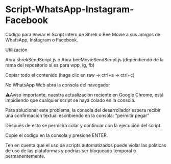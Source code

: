 # Script-WhatsApp-Instagram-Facebook

Código para enviar el Script intero de Shrek o Bee Movie a sus amigos de WhatsApp, Instagram o Facebook.

Utilización

Abra shrekSendScript.js o Abra beeMovieSendScript.js (dependiendo de la rama del repositorio si es para wpp, ig, fb)

Copiar todo el contenido (haga clic en raw -> ctrl+a -> ctrl+c)

No WhatsApp Web abra la consola del navegador

⚠️Aviso importante, nuestra actualización reciente en Google Chrome, está impidiendo que cualquier script se haya colado en la consola.

Para solucionar este problema, la consola del desarrollador espera recibir una confirmación textual escribiendo en la consola: "permitir pegar"

Después de esto se permitirá colar y continuar con la ejecución del script.

Copie el codigo en la consola y presione ENTER.

Ten en cuenta que el uso de scripts automatizados puede violar las políticas de uso de las plataformas y podrías ser bloqueado temporal o permanentemente.
